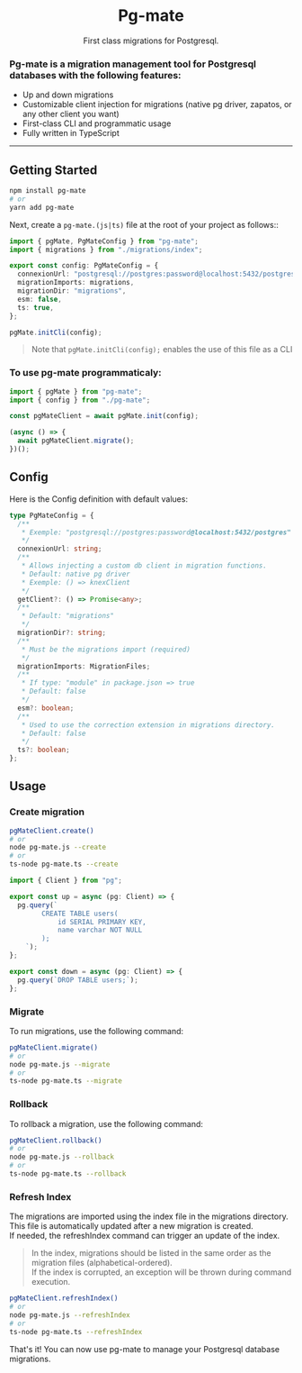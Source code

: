 <h1 align="center">Pg-mate</h1>
<p align="center">First class migrations for Postgresql.</p>

### Pg-mate is a migration management tool for Postgresql databases with the following features:

- Up and down migrations
- Customizable client injection for migrations (native pg driver, zapatos, or any other client you want)
- First-class CLI and programmatic usage
- Fully written in TypeScript
<hr>

## Getting Started

```sh
npm install pg-mate
# or
yarn add pg-mate
```

Next, create a `pg-mate.(js|ts)` file at the root of your project as follows::

```typescript
import { pgMate, PgMateConfig } from "pg-mate";
import { migrations } from "./migrations/index";

export const config: PgMateConfig = {
  connexionUrl: "postgresql://postgres:password@localhost:5432/postgres",
  migrationImports: migrations,
  migrationDir: "migrations",
  esm: false,
  ts: true,
};

pgMate.initCli(config);
```

> Note that `pgMate.initCli(config);` enables the use of this file as a CLI

### To use pg-mate programmaticaly:

```typescript
import { pgMate } from "pg-mate";
import { config } from "./pg-mate";

const pgMateClient = await pgMate.init(config);

(async () => {
  await pgMateClient.migrate();
})();
```

## Config

Here is the Config definition with default values:

```typescript
type PgMateConfig = {
  /**
   * Exemple: "postgresql://postgres:password@localhost:5432/postgres"
   */
  connexionUrl: string;
  /**
   * Allows injecting a custom db client in migration functions.
   * Default: native pg driver
   * Exemple: () => knexClient
   */
  getClient?: () => Promise<any>;
  /**
   * Default: "migrations"
   */
  migrationDir?: string;
  /**
   * Must be the migrations import (required)
   */
  migrationImports: MigrationFiles;
  /**
   * If type: "module" in package.json => true
   * Default: false
   */
  esm?: boolean;
  /**
   * Used to use the correction extension in migrations directory.
   * Default: false
   */
  ts?: boolean;
};
```

## Usage

### Create migration

```sh
pgMateClient.create()
# or
node pg-mate.js --create
# or
ts-node pg-mate.ts --create
```

```typescript
import { Client } from "pg";

export const up = async (pg: Client) => {
  pg.query(`
        CREATE TABLE users(
            id SERIAL PRIMARY KEY,
            name varchar NOT NULL
        );
    `);
};

export const down = async (pg: Client) => {
  pg.query(`DROP TABLE users;`);
};
```

### Migrate

To run migrations, use the following command:

```sh
pgMateClient.migrate()
# or
node pg-mate.js --migrate
# or
ts-node pg-mate.ts --migrate
```

### Rollback

To rollback a migration, use the following command:

```sh
pgMateClient.rollback()
# or
node pg-mate.js --rollback
# or
ts-node pg-mate.ts --rollback
```

### Refresh Index

The migrations are imported using the index file in the migrations directory. This file is automatically updated after a new migration is created.  
If needed, the refreshIndex command can trigger an update of the index.

> In the index, migrations should be listed in the same order as the migration files (alphabetical-ordered).  
> If the index is corrupted, an exception will be thrown during command execution.

```sh
pgMateClient.refreshIndex()
# or
node pg-mate.js --refreshIndex
# or
ts-node pg-mate.ts --refreshIndex
```

That's it! You can now use pg-mate to manage your Postgresql database migrations.
